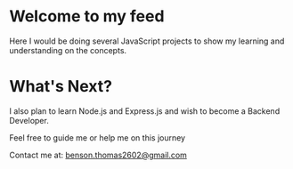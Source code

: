 # Welcome to my feed

Here I would be doing several JavaScript projects to show my learning and understanding on the concepts.

# What's Next?

I also plan to learn Node.js and Express.js and wish to become a Backend Developer.

Feel free to guide me or help me on this journey

Contact me at: benson.thomas2602@gmail.com

